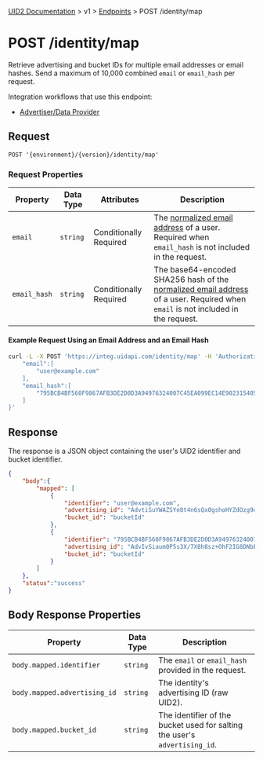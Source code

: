 [UID2 Documentation](../../README.md) > v1 > [Endpoints](./README.md) > POST /identity/map

# POST /identity/map

Retrieve advertising and bucket IDs for multiple email addresses or email hashes. Send a maximum of 10,000 combined `email` or `email_hash` per request.

Integration workflows that use this endpoint:
* [Advertiser/Data Provider](../guides/advertiser-dataprovider-guide.md)

## Request 

```POST '{environment}/{version}/identity/map'```

###  Request Properties

| Property | Data Type | Attributes | Description |
| --- | --- | --- | --- |
| `email` | `string` | Conditionally Required | The [normalized email address](../../README.md#emailnormalization) of a user. Required when `email_hash` is not included in the request. |
| `email_hash` | `string` | Conditionally Required | The base64-encoded SHA256 hash of the [normalized email address](../../README.md#emailnormalization) of a user. Required when `email` is not included in the request. |

#### Example Request Using an Email Address and an Email Hash

```sh
curl -L -X POST 'https://integ.uidapi.com/identity/map' -H 'Authorization: Bearer YourTokenBV3tua4BXNw+HVUFpxLlGy8nWN6mtgMlIk=' -H 'Content-Type: application/json' --data-raw '{
    "email":[
        "user@example.com"
    ],
    "email_hash":[
        "795BCB4BF560F9867AFB3DE2D0D3A94976324007C45EA099EC14E90231540547"
    ]    
}'
```

## Response

The response is a JSON object containing the user's UID2 identifier and bucket identifier.

```json
{
    "body":{
        "mapped": [
            {
                "identifier": "user@example.com",
                "advertising_id": "AdvtiSuYWAZSYe8t4n6sQx0gshoHYZdOzg9qUn/eKgE=",
                "bucket_id": "bucketId"
            },
            {
                "identifier": "795BCB4BF560F9867AFB3DE2D0D3A94976324007C45EA099EC14E90231540547",
                "advertising_id": "AdvIvSiaum0P5s3X/7X8h8sz+OhF2IG8DNbEnkWSbYM=",
                "bucket_id": "bucketId"
            }
        ]
    },
    "status":"success"
}
```

## Body Response Properties

| Property | Data Type | Description |
| --- | --- | --- |
| `body.mapped.identifier` | `string` | The `email` or `email_hash` provided in the request. |
| `body.mapped.advertising_id` | `string` | The identity's advertising ID (raw UID2). |
| `body.mapped.bucket_id` | `string` | The identifier of the bucket used for salting the user's `advertising_id`. |